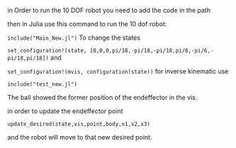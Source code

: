 in Order to run the 10 DOF robot you need to add the code in the path

then in Julia use this command to run the 10 dof robot: 
	
`include("Main_New.jl")` 
To change the states 
	
`set_configuration!(state, [0,0,0,pi/18,-pi/18,-pi/18,pi/6,-pi/6,-pi/18,pi/18])` 
and 
	
`set_configuration!(mvis, configuration(state))` 
for inverse kinematic use

`include("test_new.jl")` 

The ball showed the former position of the endeffector in the vis.


in order to update the endeffector point 	


`update_desired(state,vis,point,body,x1,x2,x3)` 

and the robot will move to that new desired point.

